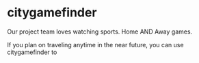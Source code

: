 # citygamefinder

Our project team loves watching sports. Home AND Away games. 

If you plan on traveling anytime in the near future, you can use citygamefinder to 
